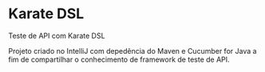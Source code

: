 # Karate DSL
Teste de API com Karate DSL

Projeto criado no IntelliJ com depedência do Maven e Cucumber for Java a fim de compartilhar o conhecimento de framework de teste de API.
